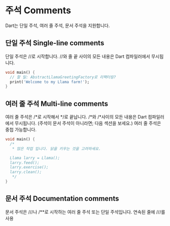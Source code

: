 # 주석 Comments

Dart는 단일 주석, 여러 줄 주석, 문서 주석을 지원합니다.

## 단일 주석 Single-line comments

단일 주석은 //로 시작합니다. //와 줄 끝 사이의 모든 내용은 Dart 컴파일러에서 무시됩니다.

```dart
void main() {
  // 할 일: AbstractLlamaGreetingFactory로 리팩터링?
  print('Welcome to my Llama farm!');
}
```

## 여러 줄 주석 Multi-line comments

여러 줄 주석은 \/*로 시작해서 *\/로 끝납니다. /*와 /*사이의 모든 내용은 Dart 컴파일러에서 무시됩니다. (주석이 문서 주석이 아니라면; 다음 섹션을 보세요.) 여러 줄 주석은 중첩 가능합니다.

```dart
void main() {
  /*
   * 많은 작업 입니다. 닭을 키우는 것을 고려하세요.

  Llama larry = Llama();
  larry.feed();
  larry.exercise();
  larry.clean();
   */
}
```

## 문서 주석 Documentation comments

문서 주석은 ///나 /**로 시작하는 여러 줄 주석 또는 단일 주석입니다. 연속된 줄에 ///를 사용

